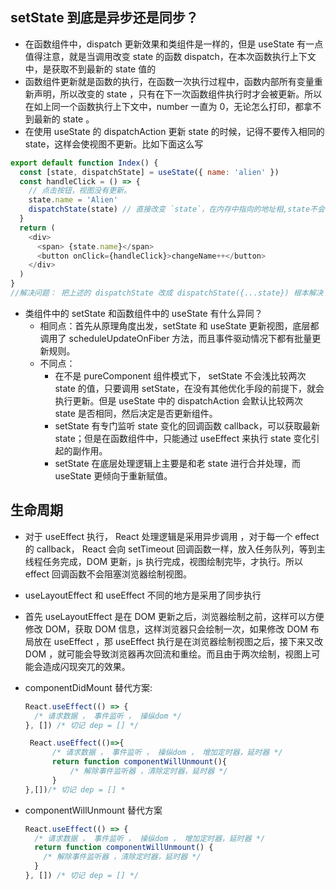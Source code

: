 ## setState 到底是异步还是同步？

- 在函数组件中，dispatch 更新效果和类组件是一样的，但是 useState 有一点值得注意，就是当调用改变 state 的函数 dispatch，在本次函数执行上下文中，是获取不到最新的 state 值的
- 函数组件更新就是函数的执行，在函数一次执行过程中，函数内部所有变量重新声明，所以改变的 state ，只有在下一次函数组件执行时才会被更新。所以在如上同一个函数执行上下文中，number 一直为 0，无论怎么打印，都拿不到最新的 state 。
- 在使用 useState 的 dispatchAction 更新 state 的时候，记得不要传入相同的 state，这样会使视图不更新。比如下面这么写

```js
export default function Index() {
  const [state, dispatchState] = useState({ name: 'alien' })
  const handleClick = () => {
    // 点击按钮，视图没有更新。
    state.name = 'Alien'
    dispatchState(state) // 直接改变 `state`，在内存中指向的地址相,state不会被改变
  }
  return (
    <div>
      <span> {state.name}</span>
      <button onClick={handleClick}>changeName++</button>
    </div>
  )
}
//解决问题： 把上述的 dispatchState 改成 dispatchState({...state}) 根本解决了问题，浅拷贝了对象，重新申请了一个内存空间。
```

- 类组件中的 setState 和函数组件中的 useState 有什么异同？
  - 相同点：首先从原理角度出发，setState 和 useState 更新视图，底层都调用了 scheduleUpdateOnFiber 方法，而且事件驱动情况下都有批量更新规则。
  - 不同点：
    - 在不是 pureComponent 组件模式下， setState 不会浅比较两次 state 的值，只要调用 setState，在没有其他优化手段的前提下，就会执行更新。但是 useState 中的 dispatchAction 会默认比较两次 state 是否相同，然后决定是否更新组件。
    - setState 有专门监听 state 变化的回调函数 callback，可以获取最新 state；但是在函数组件中，只能通过 useEffect 来执行 state 变化引起的副作用。
    - setState 在底层处理逻辑上主要是和老 state 进行合并处理，而 useState 更倾向于重新赋值。

## 生命周期

- 对于 useEffect 执行， React 处理逻辑是采用异步调用 ，对于每一个 effect 的 callback， React 会向 setTimeout 回调函数一样，放入任务队列，等到主线程任务完成，DOM 更新，js 执行完成，视图绘制完毕，才执行。所以 effect 回调函数不会阻塞浏览器绘制视图。
- useLayoutEffect 和 useEffect 不同的地方是采用了同步执行
- 首先 useLayoutEffect 是在 DOM 更新之后，浏览器绘制之前，这样可以方便修改 DOM，获取 DOM 信息，这样浏览器只会绘制一次，如果修改 DOM 布局放在 useEffect ，那 useEffect 执行是在浏览器绘制视图之后，接下来又改 DOM ，就可能会导致浏览器再次回流和重绘。而且由于两次绘制，视图上可能会造成闪现突兀的效果。
- componentDidMount 替代方案:

  ```js
  React.useEffect(() => {
    /* 请求数据 ， 事件监听 ， 操纵dom */
  }, []) /* 切记 dep = [] */
  ```

  ```js
   React.useEffect(()=>{
        /* 请求数据 ， 事件监听 ， 操纵dom ， 增加定时器，延时器 */
        return function componentWillUnmount(){
            /* 解除事件监听器 ，清除定时器，延时器 */
        }
  },[])/* 切记 dep = [] *
  ```

- componentWillUnmount 替代方案

  ```js
  React.useEffect(() => {
    /* 请求数据 ， 事件监听 ， 操纵dom ， 增加定时器，延时器 */
    return function componentWillUnmount() {
      /* 解除事件监听器 ，清除定时器，延时器 */
    }
  }, []) /* 切记 dep = [] */
  ```
